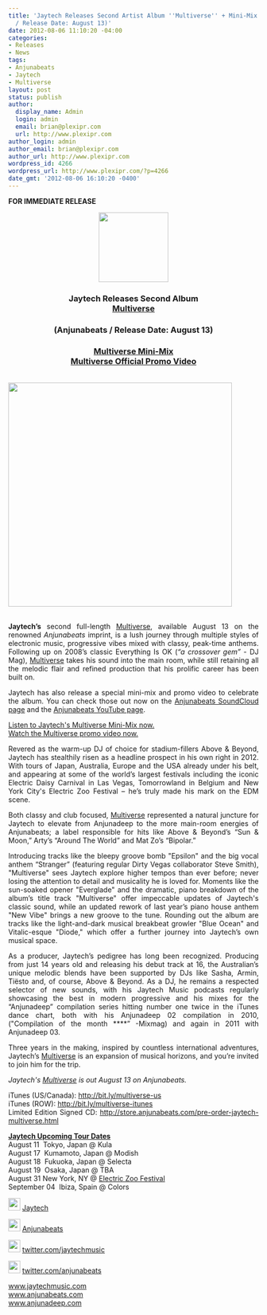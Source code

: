 ```yaml
---
title: 'Jaytech Releases Second Artist Album ''Multiverse'' + Mini-Mix (Anjunabeats
  / Release Date: August 13)'
date: 2012-08-06 11:10:20 -04:00
categories:
- Releases
- News
tags:
- Anjunabeats
- Jaytech
- Multiverse
layout: post
status: publish
author:
  display_name: Admin
  login: admin
  email: brian@plexipr.com
  url: http://www.plexipr.com
author_login: admin
author_email: brian@plexipr.com
author_url: http://www.plexipr.com
wordpress_id: 4266
wordpress_url: http://www.plexipr.com/?p=4266
date_gmt: '2012-08-06 16:10:20 -0400'
---
```


<p><strong>FOR IMMEDIATE RELEASE</strong></p>
<div>
<div align="center"><img src="http://img2.ymlp314.net/plexipr_plexiprAnjunabeatslogo3.gif" alt="" width="140" height="140" /></div>
<h3 align="center">Jaytech Releases Second Album<br />
<span style="text-decoration: underline;">Multiverse</span></h3>
<h3 align="center">(Anjunabeats / Release Date: August 13)</h3>
<h3 align="center"><strong><a href="http://t.ymlp314.net/uhhsqakabsswazauumacaqmse/click.php" target="_blank">Multiverse Mini-Mix</a></strong><strong><a href="http://t.ymlp314.net/uhhsyavabsswavauumapaqmse/click.php" target="_blank"><br />
Multiverse Official Promo Video</a></strong></h3>
</div>
<div></div>
<div>
<div></div>
<div><strong><br />
</strong></div>
</div>
<div><em><img src="http://img2.ymlp314.net/plexipr_JaytechMultiverseAlbumArt.png" alt="" width="450" /><br />
</em></div>
<div><em><br />
</em></div>
<div>
<div>
<div></div>
<div>
<p style="text-align: justify;"><strong>Jaytech’s</strong> second full-length <span style="text-decoration: underline;">Multiverse</span>, available August 13 on the renowned <em>Anjunabeats</em> imprint, is a lush journey through multiple styles of electronic music, progressive vibes mixed with classy, peak-time anthems. Following up on 2008’s classic Everything Is OK (<em>“a crossover gem”</em> - DJ Mag), <span style="text-decoration: underline;">Multiverse</span> takes his sound into the main room, while still retaining all the melodic flair and refined production that his prolific career has been built on.</p>
<p style="text-align: justify;">Jaytech has also release a special mini-mix and promo video to celebrate the album. You can check those out now on the <a href="http://t.ymlp314.net/uhhusanabsswaaauumagaqmse/click.php" target="_blank">Anjunabeats SoundCloud page</a> and the <a href="http://t.ymlp314.net/uhhsyavabsswavauumapaqmse/click.php" target="_blank">Anjunabeats YouTube page</a>.</p>
<p style="text-align: justify;"><a href="http://t.ymlp314.net/uhhusanabsswaaauumagaqmse/click.php" target="_blank">Listen to Jaytech's Multiverse Mini-Mix now.</a> <a href="http://t.ymlp314.net/uhhsyavabsswavauumapaqmse/click.php" target="_blank"><br />
Watch the Multiverse promo video now.</a></p>
<p style="text-align: justify;">Revered as the warm-up DJ of choice for stadium-fillers Above &amp; Beyond, Jaytech has stealthily risen as a headline prospect in his own right in 2012. With tours of Japan, Australia, Europe and the USA already under his belt, and appearing at some of the world’s largest festivals including the iconic Electric Daisy Carnival in Las Vegas, Tomorrowland in Belgium and New York City's Electric Zoo Festival – he’s truly made his mark on the EDM scene.</p>
<p style="text-align: justify;">Both classy and club focused, <span style="text-decoration: underline;">Multiverse</span> represented a natural juncture for Jaytech to elevate from Anjunadeep to the more main-room energies of Anjunabeats; a label responsible for hits like Above &amp; Beyond’s “Sun &amp; Moon,” Arty’s “Around The World” and Mat Zo’s “Bipolar.”</p>
<p style="text-align: justify;">Introducing tracks like the bleepy groove bomb "Epsilon" and the big vocal anthem “Stranger” (featuring regular Dirty Vegas collaborator Steve Smith), "Multiverse" sees Jaytech explore higher tempos than ever before; never losing the attention to detail and musicality he is loved for. Moments like the sun-soaked opener "Everglade" and the dramatic, piano breakdown of the album’s title track "Multiverse" offer impeccable updates of Jaytech's classic sound, while an updated rework of last year’s piano house anthem "New Vibe" brings a new groove to the tune. Rounding out the album are tracks like the light-and-dark musical breakbeat growler "Blue Ocean" and Vitalic-esque "Diode," which offer a further journey into Jaytech’s own musical space.</p>
<p style="text-align: justify;">As a producer, Jaytech’s pedigree has long been recognized. Producing from just 14 years old and releasing his debut track at 16, the Australian’s unique melodic blends have been supported by DJs like Sasha, Armin, Tiësto and, of course, Above &amp; Beyond. As a DJ, he remains a respected selector of new sounds, with his Jaytech Music podcasts regularly showcasing the best in modern progressive and his mixes for the “Anjunadeep” compilation series hitting number one twice in the iTunes dance chart, both with his Anjunadeep 02 compilation in 2010, ("Compilation of the month ****” -Mixmag) and again in 2011 with Anjunadeep 03.</p>
<p style="text-align: justify;">Three years in the making, inspired by countless international adventures, Jaytech’s <span style="text-decoration: underline;">Multiverse</span> is an expansion of musical horizons, and you’re invited to join him for the trip.</p>
<p style="text-align: justify;"><em>Jaytech's <span style="text-decoration: underline;">Multiverse</span> is out August 13 on Anjunabeats.</em></p>
</div>
<p style="text-align: justify;">iTunes (US/Canada): <a href="http://t.ymlp314.net/uhhuuapabsswatauumagaqmse/click.php" target="_blank">http://bit.ly/<wbr>multiverse-us</wbr></a><br />
iTunes (ROW): ‪<a href="http://t.ymlp314.net/uhhueaoabsswanauumadaqmse/click.php" target="_blank">http://bit.ly/multiverse-itun<wbr>es</wbr></a><br />
Limited Edition Signed CD: <a href="http://t.ymlp314.net/uhhumatabsswaaauumalaqmse/click.php" target="_blank">http://store.anjunabeats.<wbr>com/pre-order-jaytech-<wbr>multiverse.html</wbr></wbr></a></p>
<p style="text-align: justify;"><span style="text-decoration: underline;"><strong>Jaytech Upcoming Tour Dates</strong></span><br />
August 11  Tokyo, Japan @ Kula<br />
August 17  Kumamoto, Japan @ Modish<br />
August 18  Fukuoka, Japan @ Selecta<br />
August 19  Osaka, Japan @ TBA<br />
August 31 New York, NY @ <a href="http://t.ymlp314.net/uhhujavabsswagauumaraqmse/click.php" target="_blank">Electric Zoo Festival</a><br />
September 04  Ibiza, Spain @ Colors</p>
<p style="text-align: justify;">
</div>
</div>
<p style="text-align: justify;"><img src="http://img2.ymlp83.net/plexipr_facebook.gif" alt="" width="24" height="25" border="0" /> <a href="http://t.ymlp314.net/uhhubaoabsswaoauumaoaqmse/click.php" target="_blank">Jaytech</a></p>
<p style="text-align: justify;"><img src="http://img2.ymlp83.net/plexipr_facebook.gif" alt="" width="24" height="25" border="0" /> <a href="http://t.ymlp314.net/uhhuhalabsswalauumagaqmse/click.php" target="_blank">Anjunabeats</a></p>
<p style="text-align: justify;"><img src="http://img2.ymlp83.net/plexipr_twitter.gif" alt="" width="24" height="25" border="0" /> <a href="http://t.ymlp314.net/uhhuwazabsswarauumafaqmse/click.php" target="_blank">twitter.com/jaytechmusic</a></p>
<p style="text-align: justify;"><img src="http://img2.ymlp83.net/plexipr_twitter.gif" alt="" width="24" height="25" border="0" /> <a href="http://t.ymlp314.net/uhhuqanabsswacauumaiaqmse/click.php" target="_blank">twitter.com/anjunabeats</a></p>
<p style="text-align: justify;"><a href="http://t.ymlp314.net/uhhuyafabsswacauumaaaqmse/click.php" target="_blank">www.jaytechmusic.com</a><a href="http://t.ymlp314.net/uhhesanabsswapauumagaqmse/click.php" target="_blank"><br />
www.anjunabeats.com</a><a href="http://t.ymlp314.net/uhheuavabsswaxauumaxaqmse/click.php" target="_blank"><br />
www.anjunadeep.com</a></p>

